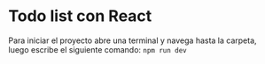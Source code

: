 # Todo list con React

Para iniciar el proyecto abre una terminal y navega hasta la carpeta,  
luego escribe el siguiente comando:
`npm run dev`
